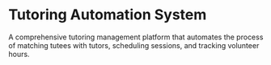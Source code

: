 # Tutoring Automation System

A comprehensive tutoring management platform that automates the process of matching tutees with tutors, scheduling sessions, and tracking volunteer hours.